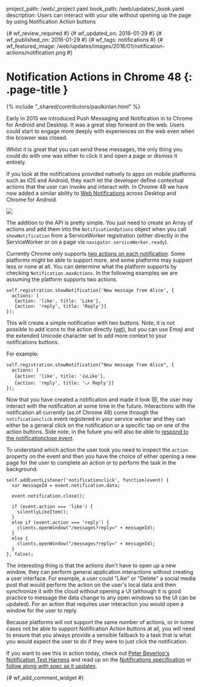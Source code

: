 project_path: /web/_project.yaml
book_path: /web/updates/_book.yaml
description: Users can interact with your site without opening up the page by using Notification Action buttons

{# wf_review_required #}
{# wf_updated_on: 2016-01-29 #}
{# wf_published_on: 2016-01-29 #}
{# wf_tags: notifications #}
{# wf_featured_image: /web/updates/images/2016/01/notification-actions/notification.png #}

# Notification Actions in Chrome 48 {: .page-title }

{% include "_shared/contributors/paulkinlan.html" %}



<style>
@media screen and (max-width: 500px) {
  img.screenshot {
    max-width: 100%;
  }
}
</style>

Early in 2015 we introduced Push Messaging and Notification in to Chrome for 
Android and Desktop.  It was a great step forward on the web.  Users could start 
to engage more deeply with experiences on the web even when the browser was 
closed.

Whilst it is great that you can send these messages, the only thing you could do 
with one was either to click it and open a page or dismiss it entirely.

If you look at the notifications provided natively to apps on mobile platforms 
such as iOS and Android, they each let the developer define contextual actions 
that the user can invoke and interact with.  In Chrome 48 we have now added a 
similar ability to [Web 
Notifications](https://www.chromestatus.com/features/5906566364528640) across 
Desktop and Chrome for Android.

<img class="screenshot" src="/web/updates/images/2016/01/notification-actions/screenshot.png" />

The addition to the API is pretty simple.  You just need to create an Array of 
actions and add them into the `NotificationOptions` object when you call 
`showNotification` from a ServiceWorker registration (either directly in the 
ServiceWorker or on a page via `navigator.serviceWorker.ready`).

Currently Chrome only supports [two actions on each 
notification](https://code.google.com/p/chromium/codesearch#chromium/src/content/common/notification_constants.h&sq=package:chromium&type=cs&l=13&rcl=1454286458). 
Some platforms might be able to support more, and some platforms may support 
less or none at all.  You can determine what the platform supports by checking 
`Notification.maxActions`. In the following examples we are assuming the platform 
supports two actions.


    self.registration.showNotification('New message from Alice', {  
      actions: [  
       {action: 'like', title: 'Like'},  
       {action: 'reply', title: 'Reply'}]  
    });
    

This will create a simple notification with two buttons.  Note, it is not 
possible to add icons to the action directly 
([yet](https://github.com/whatwg/notifications/issues/59)), but you can use 
Emoji and the extended Unicode character set to add more context to your 
notifications buttons.

For example: 


    self.registration.showNotification("New message from Alice", {  
      actions: [  
       {action: 'like', title: '👍Like'},  
       {action: 'reply', title: '⤻ Reply'}]  
    });
    

Now that you have created a notification and made it look 😻, the user may 
interact with the notification at some time in the future.  Interactions with 
the notification all currently (as of Chrome 48) come through the 
`notificationclick` event registered in your service worker and they can either be 
a general click on the notification or a specific tap on one of the action 
buttons.  Side note, in the future you will also be able to [respond to the 
](https://www.chromestatus.com/features/5706570994286592)[notificationclose](https://www.chromestatus.com/features/5706570994286592)[ 
event](https://www.chromestatus.com/features/5706570994286592).

To understand which action the user took you need to inspect the `action` property 
on the event and then you have the choice of either opening a new page for the 
user to complete an action or to perform the task in the background.


    self.addEventListener('notificationclick', function(event) {  
      var messageId = event.notification.data;
    
      event.notification.close();  
        
      if (event.action === 'like') {  
        silentlyLikeItem();  
      }  
      else if (event.action === 'reply') {  
        clients.openWindow("/messages?reply=" + messageId);  
      }  
      else {  
        clients.openWindow("/messages?reply=" + messageId);  
      }  
    }, false);
    

The interesting thing is that the actions don't have to open up a new window, 
they can perform general application interactions without creating a user 
interface.  For example, a user could "Like" or "Delete" a social media post 
that would perform the action on the user's local data and then synchronize it 
with the cloud without opening a UI (although it is good practice to message the 
data change to any open windows so the UI can be updated). For an 
action that requires user interaction you would open a window for the user to 
reply. 

Because platforms will not support the same number of actions, or in some cases 
not be able to support Notification Action buttons at all, you will need to ensure 
that you always provide a sensible fallback to a task that is what you would expect
the user to do if they were to just click the notification.

If you want to see this in action today, check out [Peter Beverloo's 
Notification Test 
Harne](https://tests.peter.sh/notification-generator/#actions=3)[s](https://tests.peter.sh/notification-generator/#actions=3)[s](https://tests.peter.sh/notification-generator/#actions=3) 
and read up on the [Notifications 
specification](https://notifications.spec.whatwg.org/#using-actions) or [follow 
along with spec as it updates](https://github.com/whatwg/notifications).


{# wf_add_comment_widget #}
